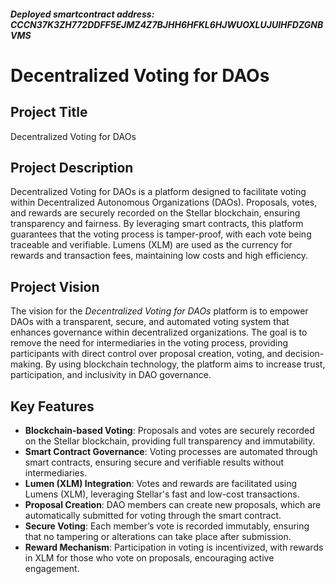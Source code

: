 ##### Deployed smartcontract address: CCCN37K3ZH772DDFF5EJMZ4Z7BJHH6HFKL6HJWUOXLUJUIHFDZGNBVMS

# Decentralized Voting for DAOs

## Project Title
Decentralized Voting for DAOs

## Project Description
Decentralized Voting for DAOs is a platform designed to facilitate voting within Decentralized Autonomous Organizations (DAOs). Proposals, votes, and rewards are securely recorded on the Stellar blockchain, ensuring transparency and fairness. By leveraging smart contracts, this platform guarantees that the voting process is tamper-proof, with each vote being traceable and verifiable. Lumens (XLM) are used as the currency for rewards and transaction fees, maintaining low costs and high efficiency.

## Project Vision
The vision for the *Decentralized Voting for DAOs* platform is to empower DAOs with a transparent, secure, and automated voting system that enhances governance within decentralized organizations. The goal is to remove the need for intermediaries in the voting process, providing participants with direct control over proposal creation, voting, and decision-making. By using blockchain technology, the platform aims to increase trust, participation, and inclusivity in DAO governance.

## Key Features
- **Blockchain-based Voting**: Proposals and votes are securely recorded on the Stellar blockchain, providing full transparency and immutability.
- **Smart Contract Governance**: Voting processes are automated through smart contracts, ensuring secure and verifiable results without intermediaries.
- **Lumen (XLM) Integration**: Votes and rewards are facilitated using Lumens (XLM), leveraging Stellar's fast and low-cost transactions.
- **Proposal Creation**: DAO members can create new proposals, which are automatically submitted for voting through the smart contract.
- **Secure Voting**: Each member’s vote is recorded immutably, ensuring that no tampering or alterations can take place after submission.
- **Reward Mechanism**: Participation in voting is incentivized, with rewards in XLM for those who vote on proposals, encouraging active engagement.

